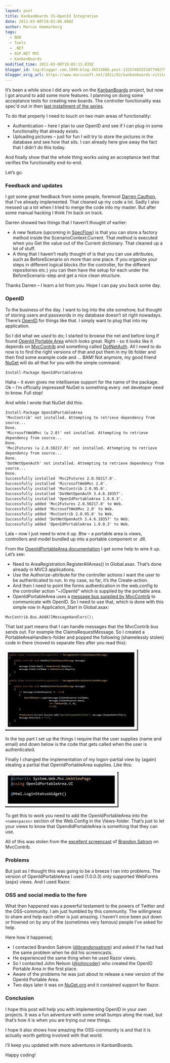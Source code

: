 ```yaml
---
layout: post
title: KanbanBoards VI–OpenId Integration
date: 2011-03-08T19:03:00.000Z
author: Marcus Hammarberg
tags:
  - BDD
  - Tools
  - .NET
  - ASP.NET MVC
  - KanbanBoards
modified_time: 2011-03-08T19:03:13.839Z
blogger_id: tag:blogger.com,1999:blog-36533086.post-1325740255107798275
blogger_orig_url: https://www.marcusoft.net/2011/02/kanbanboards-vititeln-har-or-else.html
---
```


It’s been a while since I did any work on the [KanbanBoards](https://www.marcusoft.net/search/label/KanbanBoards) project, but now I got around to add some more features. I planning on doing some acceptance tests for creating new boards. The controller functionality was spec'd out in then [last installment of the series](https://www.marcusoft.net/2011/02/kanbanboards-vcreating-new-boards.html).

To do that properly I need to touch on two main areas of functionality:

- Authentication – here I plan to use OpenID and see if I can plug-in some functionality that already exists.
- Uploading pictures – just for fun I will try to store the pictures in the database and see how that sits. I can already here give away the fact that I didn’t do this today.

And finally show that the whole thing works using an acceptance test that verifies the functionality end-to-end.

Let’s go.

### Feedback and updates

I got some great feedback from some people, foremost [Darren Cauthon](http://www.cauthon.com), that I’ve already implemented. That cleaned up my code a lot. Sadly I also messed up a lot when I tried to merge the code into my master. But after some manual hacking I think I’m back on track.

Darren showed two things that I haven’t thought of earlier:

- A new feature (upcoming in [SpecFlow](http://www.specflow.org)) is that you can store a factory method inside the ScenarioContext.Current. That method is executed when you Get the value out of the Current dictionary. That cleaned up a lot of stuff.
- A thing that I haven’t really thought of is that you can use attributes, such as BeforeScenario on more than one place. If you organize your steps in different logical blocks (for the controller, for the different repositories etc.) you can then have the setup for each under the BeforeScenario-step and get a nice clean structure.

Thanks Darren – I learn a lot from you. Hope I can pay you back some day.

### OpenID

To the business of the day. I want to log into the site somehow, but thought of storing users and passwords in my database doesn’t sit right nowadays. There’s [OpenID](http://openid.net/get-an-openid/what-is-openid/) for things like that. I simply want to plug that into my application.

So I did what we *used* to do; I started to browse the net and before long if found [OpenId Portable Area](http://openidportablearea.codeplex.com) which looks great. Right - so it looks like it depends on [MvcContrib](http://mvccontrib.codeplex.com/) and something called [DotNetAuth](http://www.dotnetopenauth.net/). All I need to do now is to find the right versions of that and put them in my lib folder and then find some example code and ... BAM! Not anymore, my good friend [NuGet](http://nuget.codeplex.com/) will do all that for you with the simple command:

```text
Install-Package OpenIdPortableArea
```

Haha – it even gives me intellisense support for the name of the package. Ok – I’m officially impressed! NuGet is something every .net developer need to know. Full stop!

And while I wrote that NuGet did this:

```text
Install-Package OpenIdPortableArea
'MvcContrib' not installed. Attempting to retrieve dependency from source...
Done.
'MicrosoftWebMvc (≥ 2.0)' not installed. Attempting to retrieve dependency from source...
Done.
'Mvc2Futures (≥ 2.0.50217.0)' not installed. Attempting to retrieve dependency from source...
Done.
'DotNetOpenAuth' not installed. Attempting to retrieve dependency from source...
Done.
Successfully installed 'Mvc2Futures 2.0.50217.0'.
Successfully installed 'MicrosoftWebMvc 2.0'.
Successfully installed 'MvcContrib 2.0.95.0'.
Successfully installed 'DotNetOpenAuth 3.4.6.10357'.
Successfully installed 'OpenIdPortableArea 1.0.0.3'.
Successfully added 'Mvc2Futures 2.0.50217.0' to Web.
Successfully added 'MicrosoftWebMvc 2.0' to Web.
Successfully added 'MvcContrib 2.0.95.0' to Web.
Successfully added 'DotNetOpenAuth 3.4.6.10357' to Web.
Successfully added 'OpenIdPortableArea 1.0.0.3' to Web.
```

Lala – now I just need to wire it up. Btw – a portable area is views, controllers and model bundled up into a portable component or .dll.

From the [OpenIdPortableArea documentation](http://openidportablearea.codeplex.com/documentation) I get some help to wire it up. Let’s see:

- Need to AreaRegistration.RegisterAllAreas() in Global.asax. That’s done already in MVC3 applications.
- Use the Authorize-attribute for the controller actions I want the user to be authenticated to run. In my case, so far, it’s the Create-action.
- And then I need to point the forms authentication in the web.config to the controller action “~/OpenId” which is supplied by the portable area.
- OpenIdPortableArea uses a [message bus supplied by MvcContrib](http://www.code-magazine.com/article.aspx?quickid=1003111&amp;page=4) to communicate with OpenID. So I need to use that, which is done with this simple row in Application_Start in Global.asax:

```text
MvcContrib.Bus.AddAllMessageHandlers();
```

That last part means that I can handle messages that the MvcContrib bus sends out. For example the ClaimsRequestMessage. So I created a PortableAreaHandlers-folder and popped the following (shamelessly stolen) code in there (moved to separate files after you read this):

![openid message handlers](/img/openid%2520message%2520handlers_thumb.jpg)

In the top part I set up the things I require that the user supplies (name and email) and down below is the code that gets called when the user is authenticated.

Finally I changed the implementation of my logon-partial view by (again) stealing a partial that OpenIdPortableArea supplies. Like this:

![openidportablearea loginwidget](/img/openidportablearea%2520loginwidget_thumb.jpg)

To get this to work you need to add the OpenIdPortableArea into the `<namespaces>` section of the Web.Config in the Views-folder. That’s just to let your views to know that OpendIdPortableArea is something that they can use.

All of this was stolen from the [excellent screencast](http://www.userinexperience.com/post/Mvc-Screencast-4-MvcContrib.aspx) of [Brandon Satrom](http://stackoverflow.com/users/380135/brandon-satrom) on MvcContrib.

### Problems

But just as I thought this was going to be a breeze I ran into problems. The version of OpenIdPortableArea I used (1.0.0.3) only supported WebForms (aspx) views. And I used Razor.

### OSS and social media to the fore

What then happened was a powerful testament to the powers of Twitter and the OSS-community. I am just humbled by this community. The willingness to share and help each other is just amazing. I haven’t once been put down or frowned on by any of the (sometimes very famous) people I’ve asked for help.

Here how it happened;

- I contacted Brandon Satrom ([@brandonsatrom](http://twitter.com/brandonsatrom)) and asked if he had had the same problem when he did his screencasts.
- He experienced the same thing when he used Razor views.
- So I contacted John Nelson ([@johncoder](http://twitter.com/johncoder)) who created the OpenID Portable Area in the first place.
- Aware of the problems he was just about to release a new version of the OpenId Portable Area.
- Two days later it was on [NuGet.org](http://nuget.org/) and it contained support for Razor.

### Conclusion

I hope this post will help you with implementing OpenID in your own projects. It was a fun adventure with some small bumps along the road, but that’s how it is when you are trying out new things.

I hope it also shows how amazing the OSS-community is and that it is actually worth getting involved with that world.

I’ll keep you updated with more adventures in KanbanBoards.

Happy coding!
